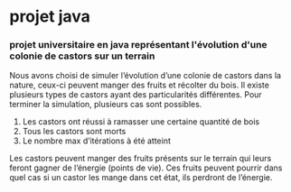 # projet java
### projet universitaire en java représentant l'évolution d'une colonie de castors sur un terrain

Nous avons choisi de simuler l’évolution d’une colonie de castors dans la nature, ceux-ci peuvent manger des fruits et récolter du bois. Il existe plusieurs types de castors ayant des particularités différentes. Pour terminer la simulation, plusieurs cas sont possibles.

1) Les castors ont réussi à ramasser une certaine quantité de bois
2) Tous les castors sont morts
3) Le nombre max d’itérations à été atteint

Les castors peuvent manger des fruits présents sur le terrain qui leurs feront gagner de l’énergie (points de vie). Ces fruits peuvent pourrir dans quel cas si un castor les mange dans cet état, ils perdront de l’énergie.
